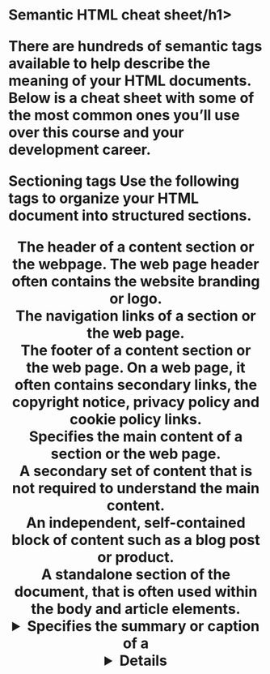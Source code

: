 <h1>Semantic HTML cheat sheet/h1>

<p>There are hundreds of semantic tags available to help describe the meaning of your HTML documents. Below is a cheat sheet with some of the most common ones you’ll use over this course and your development career.</p>

Sectioning tags
Use the following tags to organize your HTML document into structured sections.

<header>
The header of a content section or the webpage. The web page header often contains the website branding or logo.

<nav>
The navigation links of a section or the web page.

<footer>
The footer of a content section or the web page. On a web page, it often contains secondary links, the copyright notice, privacy policy and cookie policy links.

<main>
Specifies the main content of a section or the web page.

<aside>
A secondary set of content that is not required to understand the main content.

<article>
An independent, self-contained block of content such as a blog post or product.

<section>
A standalone section of the document, that is often used within the body and article elements.

<details>
A collapsed section of content that can be expanded if the user wishes to view it.

<summary>
Specifies the summary or caption of a <details> element.

<h1> <h2> <h3> <h4> <h5> <h6>
Headings on the web page. <h1> indicates the most important heading whereas <h6> indicates the least important. 

Content tags

<blockquote>
Used to describe a quotation.

<dd>
Used to define a description for the preceding <dt> element.

<dl>
Used to define a description list.

<dt>
Used to describe terms inside a <dl> elements.

<figcaption>
Defines a caption for a photo image.

<figure>
Applies mark up to a photo image.

<hr>
Adds a horizontal line to the parent element.

<li>
Used to define an item within a list.

<menu>
A semantic alternative to <ul> tag.

<ol>
Defines an ordered list.

<p>
Defines a paragraph.

<pre>
Used to represent preformatted text. Typically rendered in the web browser using a monospace font.

<ul>
Unordered list

Inline tags
<a>
An anchor link to another HTML document.

<abbr>
Specifies that the containing text is an abbreviation or acronym.

<b>
Bolds the containing text. Used to indicate importance, use <strong> instead.

<br>
A line break. Moves the subsequent text to a new line.

<cite>
Defines the title of creative work (for example a book, a poem, a song, a movie, a painting, or a sculpture). The text in the <cite> element is usually rendered in italics.

<code>
Indicates that the containing text is a block of computer code.

<data>
Indicates machine-readable data.

<em>
Emphasizes the containing text.

<i>
The containing text is displayed in italics. Used to indicate idiomatic text or technical terms.

<mark>
The containing text should be marked or highlighted.

<q>
The containing text is a short quotation.

<s>
Displays the containing text with a strikethrough or line through it.

<samp>
The containing text represents a sample.

<small>
Used to represent small text, such as copyright and legal text.

<span>
A generic element for grouping content for CSS styling.

<strong>
Displays the containing text in bold. Used to indicate importance.

<sub>
The containing text is subscript text, displayed with a lowered baseline.

<sup>
The containing text is superscript text, displayed with a raised baseline.

<time>
A semantic tag used for displaying both dates and times.

<u>
Displays the containing text with a solid underline.

<var>
The containing text is a variable in a mathematical expression.

Embedded content and media tags
<audio>
Used to embed audio in web pages.

<canvas>
Used to render 2D and 3D graphics on web pages.

<embed>
Used as a containing element for external content provided by an external application such as a media player or plug-in application. 

<iframe>
Used to embed a nested web page. You will learn more about iframes in a later lesson.

<img>
Embeds an image on the web page.

<object>
Similar to <embed> but the content is provided by a web browser plug-in.

<picture>
An element which contains one <img> element and one or more <source> elements to offer alternative images for different displays/devices.

<video>
Embeds a video on the web page.

<source>
Specifies media resources for <picture>, <audio> and <video> elements.

<svg>
Used to define Scalable Vector Graphics within the web page.

Table tags
<table>
Defines a table element to display table data within the web page.

<thead>
Represents the header content of the table. Typically contains one <tr> element.

<tbody>
Represents the main content of the table. Contains one or more <tr> elements.

<tfoot>
Represents the footer content of the table. Typically contains one <tr> element.

<tr>
Represents a row in the table. Contains one or more <td> elements when used within <tbody> or <tfoot>. When used within <thead>, contains one or more <th> elements.

<td>
Represents a cell in the table. Contains the text content of the cell.

<th>
Defines a header cell of a table. Contains the text content of the header.

<caption>
Defines the caption of the table element.

<colgroup>
Defines a semantic group of one or more columns in a table for formatting.

<col>
Defines a semantic column in a table.
